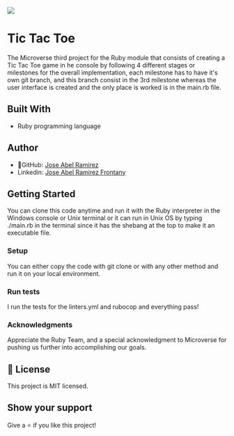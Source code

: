 ![](https://img.shields.io/badge/Microverse-blueviolet)


# Tic Tac Toe

The Microverse third project for the Ruby module that consists of creating a Tic Tac Toe game in he console by following 4 different stages or milestones for the overall implementation, each milestone has to have it's own git branch, and this branch consist in the 3rd milestone whereas the user interface is created and the only place is worked is in the main.rb file.

## Built With
- Ruby programming language


## Author

- 👤GitHub: [Jose Abel Ramirez](https://github.com/jose-Abel)
- Linkedin: [Jose Abel Ramirez Frontany](https://www.linkedin.com/in/jose-abel-ramirez-frontany-7674a842/)

## Getting Started
You can clone this code anytime and run it with the Ruby interpreter in the Windows console or Unix terminal or it can run in Unix OS by typing ./main.rb in the terminal since it has the shebang at the top to make it an executable file.


### Setup
You can either copy the code with git clone or with any other method and run it on your local environment.


### Run tests
I run the tests for the linters.yml and rubocop and everything pass!


### Acknowledgments
Appreciate the Ruby Team, and a special acknowledgment to Microverse for pushing us further into accomplishing our goals.


## 📝 License
This project is MIT licensed.


## Show your support
Give a ⭐️ if you like this project!